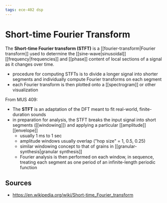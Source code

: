 ```yaml
---
tags: ece-402 dsp
---
```


# Short-time Fourier Transform

The **Short-time Fourier transform (STFT)** is a [[fourier-transform|Fourier transform]] used to determine the [[sine-wave|sinusoidal]] [[frequency|frequencies]] and [[phase]] content of local sections of a signal as it changes over time.

- procedure for computing STFTs is to divide a longer signal into shorter segments and individually compute Fourier transforms on each segment
- each Fourier transform is then plotted onto a [[spectrogram]] or other visualization

From MUS 409:

- The **STFT** is an adaptation of the DFT meant to fit real-world, finite-duration sounds
- in preparation for analysis, the STFT breaks the input signal into short segments ([[windowing]]) and applying a particular [[amplitude]] [[envelope]]
  - usually 1 ms to 1 sec
  - amplitude windows usually overlap ("hop size" = 1, 0.5, 0.25)
  - similar windowing concept to that of grains in [[granular-synthesis|granular synthesis]]
  - Fourier analysis is then performed on each window, in sequence, treating each segment as one period of an infinite-length periodic function

## Sources

- <https://en.wikipedia.org/wiki/Short-time_Fourier_transform>
